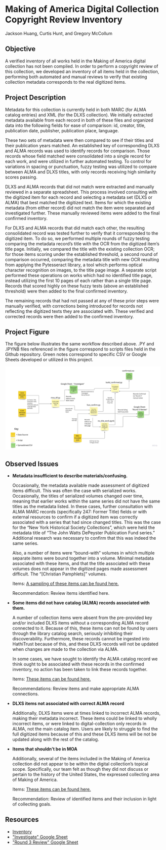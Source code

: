 # Making of America Digital Collection Copyright Review Inventory
Jackson Huang, Curtis Hunt, and Gregory McCollum

## Objective

A verified inventory of all works held in the Making of America digital collection has not been compiled. In order to perform a copyright review of this collection, we developed an inventory of all items held in the collection, performing both automated and manual reviews to verify that existing collection metadata corresponds to the real digitized items.

## Project Description

Metadata for this collection is currently held in both MARC (for ALMA catalog entries) and XML (for the DLXS collection). We initially extracted metadata available from each record in both of these files and organized data into the following fields for ease of comparison: id, creator, title, publication date, publisher, publication place, language. 

These two sets of metadata were then compared to see if their titles and their publication years matched. An established key of corresponding DLXS and ALMA records was used to identify records for comparison. Those records whose field matched were consolidated into a single record for each work, and were utilized in further automated testing. To control for variations in spacing or punctuation, fuzzy testing was utilized to compare between ALMA and DLXS titles, with only records receiving high similarity scores passing.

DLXS and ALMA records that did not match were extracted and manually reviewed in a separate spreadsheet. This process involved consulting with the digitized item for each record and selecting a metadata set (DLXS or ALMA) that best matched the digitized text. Items for which the existing metadata (from either record) did not match the item were separated and investigated further. These manually reviewed items were added to the final confirmed inventory.

For DLXS and ALMA records that did match each other, the resulting consolidated record was tested further to verify that it corresponded to the digitized item. To do so, we performed multiple rounds of fuzzy testing comparing the metadata record’s title with the OCR from the digitized item’s title page. Initially, we compared the title with the existing collection OCR; for those items scoring under the established threshold, a second round of comparison occurred, comparing the metadata title with new OCR resulting from applying the Pytesseract library, a tool which performs optical character recognition on images, to the title page image. A separate script performed these operations on works which had no identified title page, instead utilizing the first 10 pages of each rather than a single title page.
Records that scored highly on these fuzzy tests (above an established threshold) were then added to the final confirmed inventory.

The remaining records that had not passed at any of these prior steps were manually verified, with corrections being introduced for records not reflecting the digitized texts they are associated with. These verified and corrected records were then added to the confirmed inventory.

## Project Figure

The figure below illustrates the same workflow described above. .PY and .IPYNB files referenced in the figure correspond to scripts files held in the Github repository. Green notes correspond to specific CSV or Google Sheets developed or utilized in this project. 

![project figure](moa_frame.jpg)

## Observed Issues

- **Metadata insufficient to describe materials/confusing.** 

    Occasionally, the metadata available made assessment of digitized items difficult. This was often the case with serialized works. Occasionally, the titles of serialized volumes changed over time, meaning that earlier works within the same series did not have the same titles as the metadata listed. In these cases, further consultation with ALMA MARC records (specifically 247: Former Title) fields or with external resources to confirm if a digitized item was correctly associated with a series that had since changed titles. This was the case for the “New York Historical Society Collections”, which were held the metadata title of “The John Watts DePeyster Publication Fund series.” Additional research was necessary to confirm that this was indeed the same series.

    Also, a number of items were “bound-with” volumes in which multiple separate items were bound together into a volume. Minimal metadata associated with these items, and that the title associated with these volumes does not appear in the digitized pages made assessment difficult. The “[Christian Pamphlets]” volumes.

    Items: [A sampling of these items can be found here.](https://docs.google.com/spreadsheets/d/1faBlnjZyOYCeUihYu3uLYtiRtDzTgA0wnV01qqPS1S0/edit?usp=sharing)

    Recommendation: Review items identified here.

- **Some items did not have catalog (ALMA) records associated with them.**

    A number of collection items were absent from the pre-provided key and/or included DLXS items without a corresponding ALMA record connected to it. Because of this, these items can not be found by users through the library catalog search, seriously inhibiting their discoverability. Furthermore, these records cannot be ingested into HathiTrust because of this, and these DLXS records will not be updated when changes are made to the collection via ALMA. 

    In some cases, we have sought to identify the ALMA catalog record we think ought to be associated with these records in the confirmed inventory, no action has been taken to link these records together.

    Items: [These items can be found here.](https://docs.google.com/spreadsheets/d/1coPPOy2y_5md-4KA455CBXMRigN4td3qkwMSjSvk6ZM/edit?usp=sharing)

    Recommendations: Review items and make appropriate ALMA connections.

- **DLXS items not associated with correct ALMA record**

    Additionally, DLXS items were at times linked to incorrect ALMA records, making their metadata incorrect. These items could be linked to wholly incorrect items, or were linked to digital-collection only records in ALMA, not the main catalog item. Users are likely to struggle to find the full digitized items because of this and these DLXS items will be not be updated along with the rest of the catalog.


- **Items that shouldn’t be in MOA**

    Additionally, several of the items included in the Making of America collection did not appear to be within the digital collection’s topical scope. Specifically, our team felt as though they did not discuss or pertain to the history of the United States, the expressed collecting area of Making of America.

    Items: [These items can be found here.](https://docs.google.com/spreadsheets/d/1KTFxk702Vx0rpNfRYpPQOXqFmGBPN2fPdWdo10hjggo/edit?usp=sharing)
    
    Recommendation: Review of identified items and their inclusion in light of collecting goals.

## Resources

- [Inventory](https://github.com/GregMcC5/moa/blob/main/confirmed/confirmed.csv)
- ["Investigate" Google Sheet](https://docs.google.com/spreadsheets/d/1YWLjFR-UIu9wHBA2P_vXu6TjXJ9eUykGAFuLQKXSMb4/edit?usp=sharing)
- ["Round 3 Review" Google Sheet](https://docs.google.com/spreadsheets/d/16eazdIvGNhc_iKcljMLcBQwawhL9Up4nm10-MBe4x0w/edit?usp=sharing)